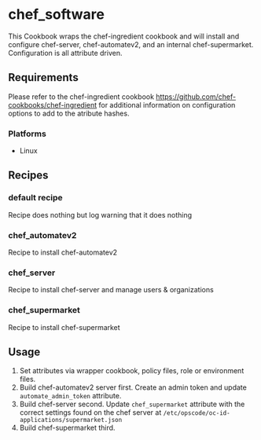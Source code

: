 # chef_software

This Cookbook wraps the chef-ingredient cookbook and will install and configure chef-server, chef-automatev2, and an internal chef-supermarket. Configuration is all attribute driven.

## Requirements

Please refer to the chef-ingredient cookbook <https://github.com/chef-cookbooks/chef-ingredient> for additional information on configuration options to add to the atribute hashes.

### Platforms

- Linux

## Recipes

### default recipe

Recipe does nothing but log warning that it does nothing

### chef_automatev2

Recipe to install chef-automatev2

### chef_server

Recipe to install chef-server and manage users & organizations

### chef_supermarket

Recipe to install chef-supermarket

## Usage

1. Set attributes via wrapper cookbook, policy files, role or environment files.
1. Build chef-automatev2 server first. Create an admin token and update `automate_admin_token` attribute.
1. Build chef-server second. Update `chef_supermarket` attribute with the correct settings found on the chef server at `/etc/opscode/oc-id-applications/supermarket.json`
1. Build chef-supermarket third.
